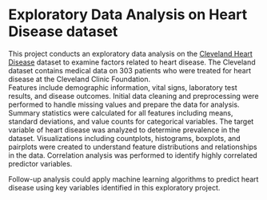 # Exploratory Data Analysis on Heart Disease dataset

This project conducts an exploratory data analysis on the [Cleveland Heart Disease](https://archive.ics.uci.edu/dataset/45/heart+disease) dataset to examine factors related to heart disease.
The Cleveland dataset contains medical data on 303 patients who were treated for heart disease at the Cleveland Clinic Foundation. </br>
Features include demographic information, vital signs, laboratory test results, and disease outcomes.
Initial data cleaning and preprocessing were performed to handle missing values and prepare the data for analysis.
Summary statistics were calculated for all features including means, standard deviations, and value counts for categorical variables.
The target variable of heart disease was analyzed to determine prevalence in the dataset.
Visualizations including countplots, histograms, boxplots, and pairplots were created to understand feature distributions and relationships in the data.
Correlation analysis was performed to identify highly correlated predictor variables.

Follow-up analysis could apply machine learning algorithms to predict heart disease using key variables identified in this exploratory project.
